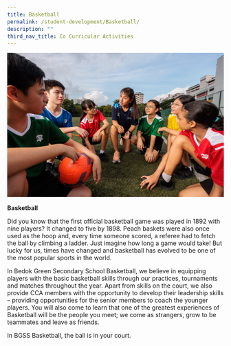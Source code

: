 ```yaml
---
title: Basketball
permalink: /student-development/Basketball/
description: ""
third_nav_title: Co Curricular Activities
---
```

![](/images/bgsssports.jpg)

**Basketball**

Did you know that the first official basketball game was played in 1892 with nine players? It changed to five by 1898. Peach baskets were also once used as the hoop and, every time someone scored, a referee had to fetch the ball by climbing a ladder. Just imagine how long a game would take! But lucky for us, times have changed and basketball has evolved to be one of the most popular sports in the world.

In Bedok Green Secondary School Basketball, we believe in equipping players with the basic basketball skills through our practices, tournaments and matches throughout the year. Apart from skills on the court, we also provide CCA members with the opportunity to develop their leadership skills – providing opportunities for the senior members to coach the younger players. You will also come to learn that one of the greatest experiences of Basketball will be the people you meet; we come as strangers, grow to be teammates and leave as friends.

In BGSS Basketball, the ball is in your court.